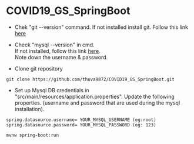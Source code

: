 # COVID19_GS_SpringBoot
- Chek "git --version" command. If not installed install git. Follow this link [here](https://phoenixnap.com/kb/how-to-install-git-windows)

- Check "mysql --version" in cmd.<br/>
If not installed, follow this link [here](https://www.javatpoint.com/how-to-install-mysql).<br/>
Note down the username & password.
- Clone git repository
```
git clone https://github.com/thuva9872/COVID19_GS_SpringBoot.git
```
- Set up Mysql DB credentials in "src/main/resources/application.properties". Update the following properties. (username and password that are used during the mysql installation).
```
spring.datasource.username= YOUR_MYSQL_USERNAME (eg:root)
spring.datasource.password= YOUR_MYSQL_PASSWORD (eg: 123)
```
```bash
mvnw spring-boot:run
```
